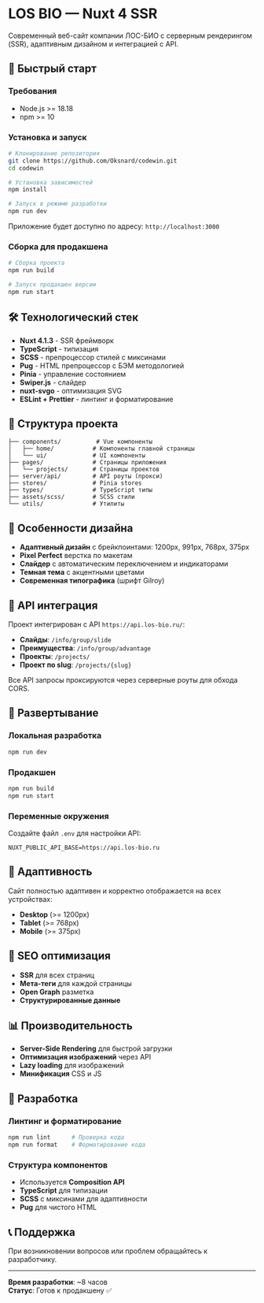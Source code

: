 # LOS BIO — Nuxt 4 SSR

Современный веб-сайт компании ЛОС-БИО с серверным рендерингом (SSR), адаптивным дизайном и интеграцией с API.

## 🚀 Быстрый старт

### Требования
- Node.js >= 18.18
- npm >= 10

### Установка и запуск

```bash
# Клонирование репозитория
git clone https://github.com/Oksnard/codewin.git
cd codewin

# Установка зависимостей
npm install

# Запуск в режиме разработки
npm run dev
```

Приложение будет доступно по адресу: `http://localhost:3000`

### Сборка для продакшена

```bash
# Сборка проекта
npm run build

# Запуск продакшен версии
npm run start
```

## 🛠 Технологический стек

- **Nuxt 4.1.3** - SSR фреймворк
- **TypeScript** - типизация
- **SCSS** - препроцессор стилей с миксинами
- **Pug** - HTML препроцессор с БЭМ методологией
- **Pinia** - управление состоянием
- **Swiper.js** - слайдер
- **nuxt-svgo** - оптимизация SVG
- **ESLint + Prettier** - линтинг и форматирование

## 📁 Структура проекта

```
├── components/          # Vue компоненты
│   ├── home/           # Компоненты главной страницы
│   └── ui/             # UI компоненты
├── pages/              # Страницы приложения
│   └── projects/       # Страницы проектов
├── server/api/         # API роуты (прокси)
├── stores/             # Pinia stores
├── types/              # TypeScript типы
├── assets/scss/        # SCSS стили
└── utils/              # Утилиты
```

## 🎨 Особенности дизайна

- **Адаптивный дизайн** с брейкпоинтами: 1200px, 991px, 768px, 375px
- **Pixel Perfect** верстка по макетам
- **Слайдер** с автоматическим переключением и индикаторами
- **Темная тема** с акцентными цветами
- **Современная типографика** (шрифт Gilroy)

## 🔌 API интеграция

Проект интегрирован с API `https://api.los-bio.ru/`:

- **Слайды**: `/info/group/slide`
- **Преимущества**: `/info/group/advantage`  
- **Проекты**: `/projects/`
- **Проект по slug**: `/projects/{slug}`

Все API запросы проксируются через серверные роуты для обхода CORS.

## 🚀 Развертывание

### Локальная разработка
```bash
npm run dev
```

### Продакшен
```bash
npm run build
npm run start
```

### Переменные окружения
Создайте файл `.env` для настройки API:
```env
NUXT_PUBLIC_API_BASE=https://api.los-bio.ru
```

## 📱 Адаптивность

Сайт полностью адаптивен и корректно отображается на всех устройствах:
- **Desktop** (>= 1200px)
- **Tablet** (>= 768px) 
- **Mobile** (>= 375px)

## 🎯 SEO оптимизация

- **SSR** для всех страниц
- **Мета-теги** для каждой страницы
- **Open Graph** разметка
- **Структурированные данные**

## 📊 Производительность

- **Server-Side Rendering** для быстрой загрузки
- **Оптимизация изображений** через API
- **Lazy loading** для изображений
- **Минификация** CSS и JS

## 🔧 Разработка

### Линтинг и форматирование
```bash
npm run lint      # Проверка кода
npm run format    # Форматирование кода
```

### Структура компонентов
- Используется **Composition API**
- **TypeScript** для типизации
- **SCSS** с миксинами для адаптивности
- **Pug** для чистого HTML

## 📞 Поддержка

При возникновении вопросов или проблем обращайтесь к разработчику.

---

**Время разработки**: ~8 часов  
**Статус**: Готов к продакшену ✅



